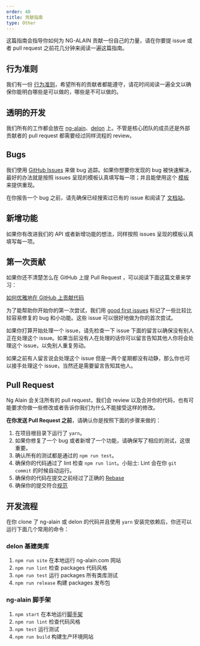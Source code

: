 ```yaml
---
order: 40
title: 贡献指南
type: Other
---
```


这篇指南会指导你如何为 NG-ALAIN 贡献一份自己的力量，请在你要提 issue 或者 pull request 之前花几分钟来阅读一遍这篇指南。

## 行为准则

我们有一份 [行为准则](https://github.com/ng-alain/delon/blob/master/CODE_OF_CONDUCT.md)，希望所有的贡献者都能遵守，请花时间阅读一遍全文以确保你能明白哪些是可以做的，哪些是不可以做的。

## 透明的开发

我们所有的工作都会放在 [ng-alain](https://github.com/ng-alain/ng-alain)、[delon](https://github.com/ng-alain/delon) 上。不管是核心团队的成员还是外部贡献者的 pull request 都需要经过同样流程的 review。

## Bugs

我们使用 [GitHub Issues](https://github.com/ng-alain/ng-alain/issues) 来做 bug 追踪。如果你想要你发现的 bug 被快速解决，最好的办法就是按照 issues 呈现的模板认真填写每一项；并且能使用这个 [模板](https://stackblitz.com/edit/ng-alain-setup) 来提供重现。

在你报告一个 bug 之前，请先确保已经搜索过已有的 issue 和阅读了 [文档站](https://ng-alain.com/)。

## 新增功能

如果你有改进我们的 API 或者新增功能的想法，同样按照 issues 呈现的模板认真填写每一项。

## 第一次贡献

如果你还不清楚怎么在 GitHub 上提 Pull Request ，可以阅读下面这篇文章来学习：

[如何优雅地在 GitHub 上贡献代码](https://segmentfault.com/a/1190000000736629)

为了能帮助你开始你的第一次尝试，我们用 [good first issues](https://github.com/ng-alain/ng-alain/labels/good%20first%20issues) 标记了一些比较比较容易修复的 bug 和小功能。这些 issue 可以很好地做为你的首次尝试。

如果你打算开始处理一个 issue，请先检查一下 issue 下面的留言以确保没有别人正在处理这个 issue。如果当前没有人在处理的话你可以留言告知其他人你将会处理这个 issue，以免别人重复劳动。

如果之前有人留言说会处理这个 issue 但是一两个星期都没有动静，那么你也可以接手处理这个 issue，当然还是需要留言告知其他人。

## Pull Request

Ng Alain 会关注所有的 pull request，我们会 review 以及合并你的代码，也有可能要求你做一些修改或者告诉你我们为什么不能接受这样的修改。

**在你发送 Pull Request 之前**，请确认你是按照下面的步骤来做的：

1. 在项目根目录下运行了 `yarn`。
2. 如果你修复了一个 bug 或者新增了一个功能，请确保写了相应的测试，这很重要。
3. 确认所有的测试都是通过的 `npm run test`。
4. 确保你的代码通过了 lint 检查 `npm run lint`。小贴士: Lint 会在你 `git commit` 的时候自动运行。
5. 确保你的代码在提交之前经过了正确的 [Rebase](https://www.digitalocean.com/community/tutorials/how-to-rebase-and-update-a-pull-request)
6. 确保你的提交符合[规范](https://github.com/ng-alain/delon/blob/master/CONTRIBUTING.md#-commit-message-guidelines)

## 开发流程

在你 clone 了 ng-alain 或 delon 的代码并且使用 `yarn` 安装完依赖后，你还可以运行下面几个常用的命令：

### delon 基建类库

1. `npm run site` 在本地运行 ng-alain.com 网站
2. `npm run lint` 检查 packages 代码风格
3. `npm run test` 运行 packages 所有类库测试
4. `npm run release` 构建 packages 发布包

### ng-alain 脚手架

1. `npm start` 在本地运行[脚手架](https://ng-alain.surge.sh/)
2. `npm run lint` 检查代码风格
3. `npm test` 运行测试
4. `npm run build` 构建生产环境网站
